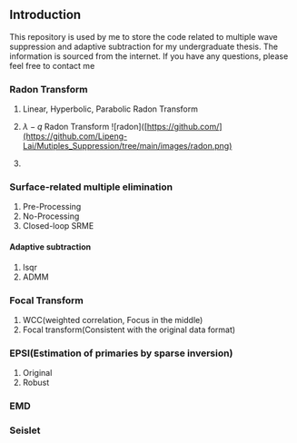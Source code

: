 ## Introduction

This repository is used by me to store the code related to multiple wave suppression and adaptive subtraction for my undergraduate thesis. The information is sourced from the internet. If you have any questions, please feel free to contact me

### Radon Transform

1. Linear, Hyperbolic, Parabolic Radon Transform

2. $\lambda-q$ Radon Transform
 ![radon]([https://github.com/](https://github.com/Lipeng-Lai/Mutiples_Suppression/tree/main/images/radon.png)

3. 


### Surface-related multiple elimination

1. Pre-Processing
2. No-Processing
3. Closed-loop SRME

#### Adaptive subtraction

1.  lsqr
2.  ADMM

### Focal Transform

1. WCC(weighted correlation, Focus in the middle) 
2. Focal transform(Consistent with the original data format)


### EPSI(Estimation of primaries by sparse inversion)

1. Original
2. Robust


### EMD


### Seislet

